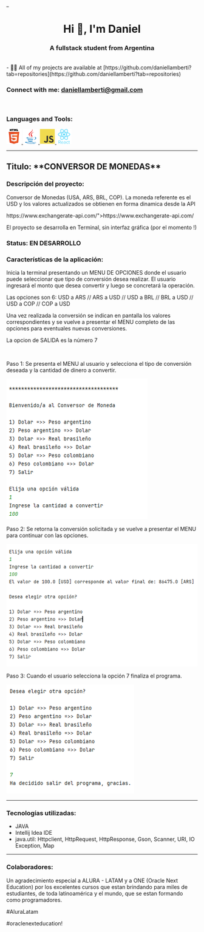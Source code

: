 _<h1 align="center">Hi 👋, I'm Daniel</h1>

<h3 align="center">A fullstack student from Argentina</h3>
<br>
- 👨‍💻 All of my projects are available at [https://github.com/daniellamberti?tab=repositories](https://github.com/daniellamberti?tab=repositories)

<h3 align="left">Connect with me: <a href="mailto:daniellamberti@gmail.com">daniellamberti@gmail.com</a></h3>
<p align="left">
</p>
<br>

<h3 align="left">Languages and Tools:</h3>
<p align="left"> <a href="https://www.w3schools.com/css/" target="_blank" rel="noreferrer"> 
  <timg src="https://raw.githubusercontent.com/devicons/devicon/master/icons/css3/css3-original-wordmark.svg" alt="css3" width="40" height="40"/> </a> 
  <a href="https://www.w3.org/html/" target="_blank" rel="noreferrer"> 
    <img src="https://raw.githubusercontent.com/devicons/devicon/master/icons/html5/html5-original-wordmark.svg" 
      alt="html5" width="40" height="40"/> </a> <a href="https://www.java.com" target="_blank" rel="noreferrer"> 
        <img src="https://raw.githubusercontent.com/devicons/devicon/master/icons/java/java-original.svg" 
          alt="java" width="40" height="40"/> </a> <a href="https://developer.mozilla.org/en-US/docs/Web/JavaScript" target="_blank" rel="noreferrer"> 
            <img src="https://raw.githubusercontent.com/devicons/devicon/master/icons/javascript/javascript-original.svg" 
              alt="javascript" width="40" height="40"/> </a> <a href="https://reactjs.org/" target="_blank" rel="noreferrer"> 
                <img src="https://raw.githubusercontent.com/devicons/devicon/master/icons/react/react-original-wordmark.svg" 
                  alt="react" width="40" height="40"/> </a> </p>
<hr>
<div>
<h2>Titulo: **CONVERSOR DE MONEDAS**</h2>

<h3>Descripción del proyecto:</h3>
<p>Conversor de Monedas (USA, ARS, BRL, COP). La moneda referente es el USD y los valores actualizados se obtienen en forma dinamica desde la API 
  <p href="https://www.exchangerate-api.com/" target="_blank">https://www.exchangerate-api.com/">https://www.exchangerate-api.com/<a/></p>
  <p>El proyecto se desarrolla en Terminal, sin interfaz gráfica (por el momento !)</p>

<h3>Status: EN DESARROLLO</h3>

<h3>Características de la aplicación:</h3>
<p>Inicia la terminal presentando un MENU DE OPCIONES donde el usuario puede seleccionar que tipo de conversión desea realizar. 
  El usuario ingresará el monto que desea convertir y luego se concretará la operación.</p>
<p>Las opciones son 6: USD a ARS // ARS a USD // USD a BRL // BRL a USD // USD a COP // COP a USD</p>
<p>Una vez realizada la conversión se indican en pantalla los valores correspondientes y se vuelve a presentar el MENU 
  completo de las opciones para eventuales nuevas conversiones.</p>
  <p>La opcion de SALIDA es la número 7</p>
  <br>
<p>Paso 1: Se presenta el MENU al usuario y selecciona el tipo de conversión deseada y la cantidad de dinero a convertir.</p>
<img src="conversor_1.png" alt="Primera foto explicativa sobre el uso del programa">
<p>Paso 2: Se retorna la conversión solicitada y se vuelve a presentar el MENU para continuar con las opciones.</p>
<img src="conversor_2.png" alt="Segunda foto explicativa sobre el uso del programa">
<p>Paso 3: Cuando el usuario selecciona la opción 7 finaliza el programa.</p>
<img src="conversor_3.png" alt="Tercera foto explicativa sobre el uso del programa">
<br>
<hr>

<h3>Tecnologías utilizadas:</h3>
<ul>
<li>JAVA</li>
<li>Intellij Idea IDE</li>
<li>java.util: Httpclient, HttpRequest, HttpResponse, Gson, Scanner, URI, IO Exception, Map </li>
</ul>

<hr>
<h3>Colaboradores:</h3>
<p>Un agradecimiento especial a ALURA - LATAM y a ONE (Oracle Next Education) por los excelentes cursos que 
estan brindando para miles de estudiantes, de toda latinoamérica y el mundo, que se estan formando como programadores.</p>
<p>#AluraLatam</p>
<p>#oraclenexteducation!</p>

</div>


